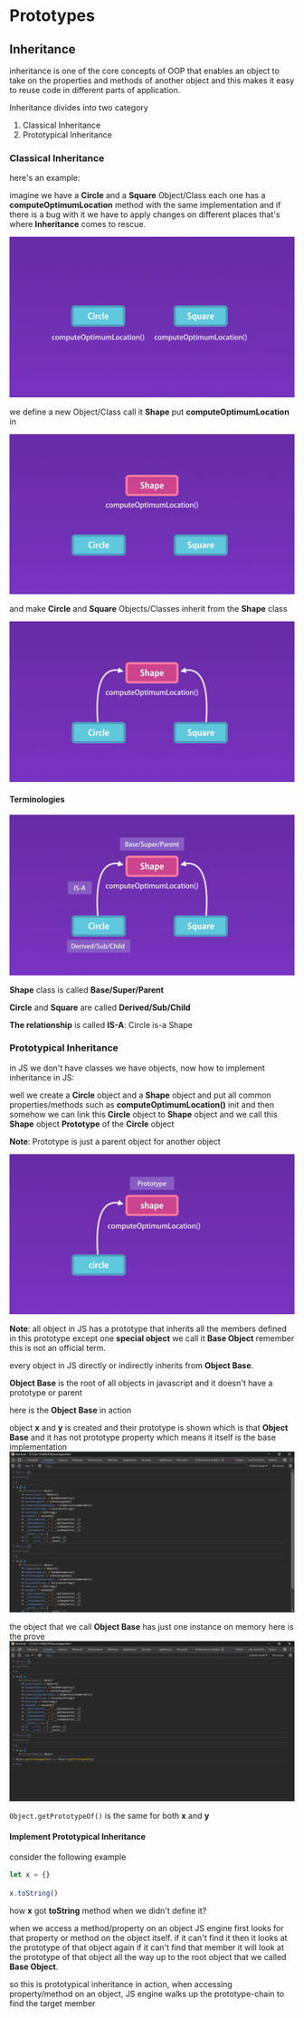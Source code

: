 # Prototypes

## Inheritance

inheritance is one of the core concepts of OOP that enables an object to take on the properties and methods of another object and this makes it easy to reuse code in different parts of application.

Inheritance divides into two category

1. Classical Inheritance
2. Prototypical Inheritance

### Classical Inheritance

here's an example:

imagine we have a **Circle** and a **Square** Object/Class each one has a **computeOptimumLocation** method with the same implementation and if there is a bug with it we have to apply changes on different places that's where **Inheritance** comes to rescue.

![two classes with same method](<Screenshot%20(11).png>)

we define a new Object/Class call it **Shape** put **computeOptimumLocation** in

![extract commonalities](<Screenshot%20(12).png>)

and make **Circle** and **Square** Objects/Classes inherit from the **Shape** class

![extract commonalities](<Screenshot%20(13).png>)

#### Terminologies

![extract commonalities](<Screenshot%20(14).png>)

**Shape** class is called **Base/Super/Parent**

**Circle** and **Square** are called **Derived/Sub/Child**

**The relationship** is called **IS-A**: Circle is-a Shape

### Prototypical Inheritance

in JS we don't have classes we have objects, now how to implement inheritance in JS:

well we create a **Circle** object and a **Shape** object and put all common properties/methods such as **computeOptimumLocation()** init and then somehow we can link this **Circle** object to **Shape** object and we call this **Shape** object **Prototype** of the **Circle** object

**Note**: Prototype is just a parent object for another object

![prototype](<Screenshot%20(16).png>)

**Note**: all object in JS has a prototype that inherits all the members defined in this prototype except one **special object** we call it **Base Object** remember this is not an official term.

every object in JS directly or indirectly inherits from **Object Base**.

**Object Base** is the root of all objects in javascript and it doesn't have a prototype or parent

here is the **Object Base** in action

object **x** and **y** is created and their prototype is shown which is that **Object Base** and it has not prototype property which means it itself is the base implementation
![objectBase](<Screenshot%20(18).png>)

the object that we call **Object Base** has just one instance on memory here is the prove
![objectBase](<Screenshot%20(19).png>)

`Object.getPrototypeOf()` is the same for both **x** and **y**

#### Implement Prototypical Inheritance

consider the following example

```js
let x = {}

x.toString() 
```
how **x** got **toString** method when we didn't define it?

when we access a method/property on an object JS engine first looks for that property or method on the object itself. if it can't find it then it looks at the prototype of that object again if it can't find that member it will look at the prototype of that object all the way up to the root object that we called **Base Object**.

so this is prototypical inheritance in action, when accessing property/method on an object, JS engine walks up the prototype-chain to find the target member